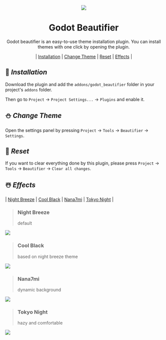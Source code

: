 <div align="center">
  <img src="https://user-images.githubusercontent.com/122121703/219341548-df23da94-440e-42a1-b3ca-2e4f99b0e05f.png">

  <h1>Godot Beautifier</h1>

  Godot beautifier is an easy-to-use theme installation plugin. You can install themes with one click by opening the plugin.

  | [Installation](#1) | [Change Theme](#2) | [Reset](#3) | [Effects](#4) |
</div>

<span id="1"/>

## 🎉 ***Installation***

Download the plugin and add the `addons/godot_beautifier` folder in your project's `addons` folder.

Then go to `Project` -> `Project Settings...` -> `Plugins` and enable it.

<span id="2"/>

## ⛄ ***Change Theme***

Open the settings panel by pressing `Project` -> `Tools` -> `Beautifier` -> `Settings`.

<span id="3"/>

## 🍺 ***Reset***

If you want to clear everything done by this plugin, please press `Project` -> `Tools` -> `Beautifier` -> `Clear all changes`.

<span id="4"/>

## ☃️ ***Effects***

| [Night Breeze](#5) | [Cool Black](#6) | [Nana7mi](#7) | [Tokyo Night](#8) |

> ### Night Breeze
> default
<span id="5"/>
<img src="https://user-images.githubusercontent.com/122121703/215975500-e274bcfa-c9ad-445c-91e4-d15fc47db3e4.png">

> ### Cool Black
> based on night breeze theme
<span id="6"/>
<img src="https://user-images.githubusercontent.com/122121703/215976002-30c7435b-38c7-4771-b7de-a1985074f3d2.png">

> ### Nana7mi
> dynamic background
<span id="7"/>
<img src="https://user-images.githubusercontent.com/122121703/219942634-1e6e24a6-6033-438e-82c3-57a3a9a910ed.png">

> ### Tokyo Night
> hazy and comfortable
<span id="8"/>
<img src="https://user-images.githubusercontent.com/122121703/221433847-b0030bd9-33d9-46de-abf7-e5070b6ea07f.png">
